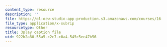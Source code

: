```yaml
---
content_type: resource
description: ''
file: https://ol-ocw-studio-app-production.s3.amazonaws.com/courses/16-885j-aircraft-systems-engineering-fall-2005/922b2a8055a5c2c7c0a4545c5ec47b56_cDMbBjH8ZSs.srt
file_type: application/x-subrip
resourcetype: Other
title: 3play caption file
uid: 922b2a80-55a5-c2c7-c0a4-545c5ec47b56
---
```

